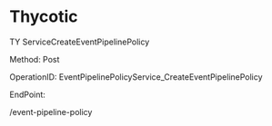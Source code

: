 #     Thycotic


TY ServiceCreateEventPipelinePolicy

Method: Post

OperationID: EventPipelinePolicyService_CreateEventPipelinePolicy

EndPoint:

/event-pipeline-policy
